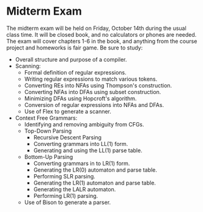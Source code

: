 # Midterm Exam

The midterm exam will be held on Friday, October 14th during the usual class time.
It will be closed book, and no calculators or phones are needed.
The exam will cover chapters 1-6 in the book, and anything from the course
project and homeworks is fair game.  Be sure to study:

- Overall structure and purpose of a compiler.
- Scanning:
    - Formal definition of regular expressions.
    - Writing regular expressions to match various tokens.
    - Converting REs into NFAs using Thompson's construction.
    - Converting NFAs into DFAs using subset construction.
    - Minimizing DFAs using Hopcroft's algorithm.
    - Conversion of regular expressions into NFAs and DFAs.
    - Use of Flex to generate a scanner.
- Context Free Grammars:
    - Identifying and removing ambiguity from CFGs.
    - Top-Down Parsing
        - Recursive Descent Parsing
        - Converting grammars into LL(1) form.
        - Generating and using the LL(1) parse table.
    - Bottom-Up Parsing
        - Converting grammars in to LR(1) form.
        - Generating the LR(0) automaton and parse table.
        - Performing SLR parsing.
        - Generating the LR(1) automaton and parse table.
        - Generating the LALR automaton.
        - Performing LR(1) parsing.
    - Use of Bison to generate a parser.
